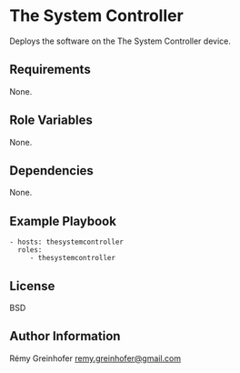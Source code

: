 The System Controller
=====================

Deploys the software on the The System Controller device.

Requirements
------------

None.

Role Variables
--------------

None.

Dependencies
------------

None.

Example Playbook
----------------

    - hosts: thesystemcontroller
      roles:
         - thesystemcontroller

License
-------

BSD

Author Information
------------------

Rémy Greinhofer <remy.greinhofer@gmail.com>
